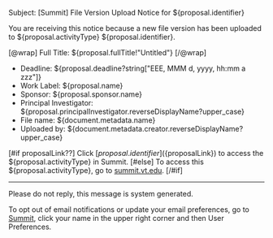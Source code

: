 Subject: [Summit] File Version Upload Notice for ${proposal.identifier}

You are receiving this notice because a new file version has been uploaded to ${proposal.activityType} ${proposal.identifier}.

[@wrap]
Full Title: ${proposal.fullTitle!"Untitled"}
[/@wrap]

* Deadline: ${proposal.deadline?string["EEE, MMM d, yyyy, hh:mm a zzz"]}
* Work Label: ${proposal.name}
* Sponsor: ${proposal.sponsor.name}
* Principal Investigator: ${proposal.principalInvestigator.reverseDisplayName?upper_case}  
* File name: ${document.metadata.name}
* Uploaded by: ${document.metadata.creator.reverseDisplayName?upper_case}

[#if proposalLink??]
Click [${proposal.identifier}](${proposalLink}) to access the ${proposal.activityType} in Summit.
[#else]
To access this ${proposal.activityType}, go to [summit.vt.edu](http://summit.vt.edu).
[/#if]

------------------------------------------------------------------------
Please do not reply, this message is system generated.

To opt out of email notifications or update your email preferences, go to [Summit](http://summit.vt.edu), click your name in the upper right corner and then User Preferences.
